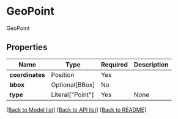 # GeoPoint

GeoPoint

## Properties
| Name | Type | Required | Description |
| ------------ | ------------- | ------------- | ------------- |
**coordinates** | Position | Yes |  |
**bbox** | Optional[BBox] | No |  |
**type** | Literal["Point"] | Yes | None |


[[Back to Model list]](../../../README.md#models-v2-link) [[Back to API list]](../../../README.md#apis-v2-link) [[Back to README]](../../../README.md)
